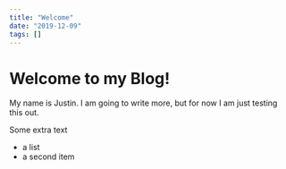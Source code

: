 ```yaml
---
title: "Welcome"
date: "2019-12-09"
tags: []
---
```


# Welcome to my Blog!

My name is Justin. I am going to write more, but for now I am just testing this out.

Some extra text

- a list
- a second item
